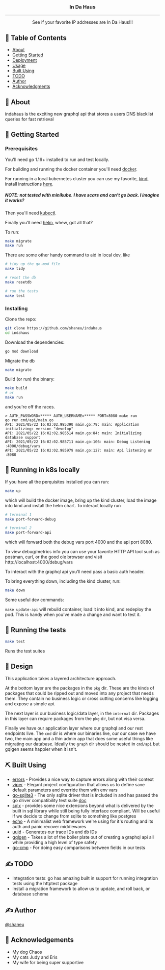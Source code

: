 <h3 align="center">In Da Haus</h3>

---

<p align="center"> See if your favorite IP addresses are In Da Haus!!!
    <br> 
</p>

## 📝 Table of Contents

- [About](#about)
- [Getting Started](#getting_started)
- [Deployment](#deployment)
- [Usage](#usage)
- [Built Using](#built_using)
- [TODO](#todo)
- [Author](#author)
- [Acknowledgments](#acknowledgement)

## 🧐 About <a name = "about"></a>

indahaus is the exciting new graphql api that stores a users DNS blacklist queries for fast retrieval


## 🏁 Getting Started <a name = "getting_started"></a>

### Prerequisites

You'll need go 1.16+ installed to run and test locally.

For building and running the docker container you'll need [docker](https://docs.docker.com/get-docker/).

For running in a local kubernetes cluster you can use my favorite, [kind](https://kind.sigs.k8s.io/), install instructions [here](https://kind.sigs.k8s.io/docs/user/quick-start/#installation).

##### NOTE: not tested with minikube. I have scars and can't go back. I imagine it works?

Then you'll need [kubectl](https://kubernetes.io/docs/tasks/tools/).

Finally you'll need [helm](https://helm.sh/docs/intro/install/), whew, got all that?

To run:
```bash
make migrate
make run
```

There are some other handy command to aid in local dev, like 

```bash
# tidy up the go.mod file
make tidy 

# reset the db
make resetdb

# run the tests 
make test
```


### Installing

Clone the repo:

```bash
git clone https://github.com/shaneu/indahaus
cd indahaus
```

Download the dependencies:

```bash
go mod download
```

Migrate the db
```bash
make migrate
```

Build (or run) the binary:

```bash
make build
# or
make run
```


and you're off the races.

```
> AUTH_PASSWORD=***** AUTH_USERNAME=***** PORT=8080 make run
go run cmd/api/main.go
API: 2021/05/22 16:02:02.985390 main.go:79: main: Application initializing: version "develop"
API: 2021/05/22 16:02:02.985514 main.go:84: main: Initializing database support
API: 2021/05/22 16:02:02.985711 main.go:106: main: Debug Listening  :4000/debug/vars
API: 2021/05/22 16:02:02.985979 main.go:127: main: Api listening on :8080
```

## 🔧 Running in k8s locally <a name = "tests"></a>

If you have all the perquisites installed you can run:

```bash
make up
```

which will build the docker image, bring up the kind cluster, load the image into kind and install the helm chart. To interact locally run

```bash
# terminal 1
make port-forward-debug
```

```bash
# terminal 2
make port-forward-api
```

which will forward both the debug vars port 4000 and the api port 8080.

To view debug/metrics info you can use your favorite HTTP API tool such as postman, curl, or the good ole browser and visit http://localhost:4000/debug/vars

To interact with the graphql api you'll need pass a basic auth header.

To bring everything down, including the kind cluster, run:

```bash
make down
```

Some useful dev commands:

`make update-api` will rebuild container, load it into kind, and redeploy the pod. This is handy when you've made a change
and want to test it.


## 🔧 Running the tests <a name = "tests"></a>

```bash
make test
```

Runs the test suites

## 🎈 Design <a name="usage"></a>

This application takes a layered architecture approach.

At the bottom layer are the packages in the `pkg` dir. These are the kinds of packages that could be ripped out and moved
into any project that needs them. They contain no business logic or cross cutting concerns like logging and expose a simple api. 

The next layer is our business logic/data layer, in the `internal` dir. Packages in this layer can require packages from the `pkg` dir, but not visa versa. 

Finally we have our application layer where our graphql and our rest endpoints live. The `cmd` dir is where our binaries live, our our case
we have two, the main app and a thin admin app that does some useful things like migrating our database. Ideally the `graph` dir should be nested in
`cmd/api` but gqlgen seems happier when it isn't.


## ⛏️ Built Using <a name = "built_using"></a>

- [errors](https://github.com/pkg/errors) - Provides a nice way to capture errors along with their context
- [viper](https://github.com/spf13/viper) - Elegant project configuration that allows us to define sane default
parameters and override them with env vars
- [go-sqlite3](https://github.com/mattn/go-sqlite3) - The only sqlite driver that is included in and has passed the go driver compatibility test suite [doc](https://github.com/golang/go/wiki/SQLDrivers)
- [sqlx](https://github.com/jmoiron/sqlx) - provides some nice extensions beyond what is delivered by the built in sql library while still being fully interface compliant. Will be useful if we decide to change from sqlite to something like postgres
- [echo](github.com/labstack/echo) - A minimalist web framework we're using for it's routing and its auth and panic recover middlewares 
- [uuid](github.com/google/uuid) - Generates our trace IDs and db IDs
- [gqlgen](github.com/99designs/gqlgen) - Takes a lot of the boiler plate out of creating a graphql api all while providing a high level of type safety
- [go-cmp](github.com/google/go-cmp) - For doing easy comparisons between fields in our tests

## ✍️ TODO <a name = "todo"></a>

- Integration tests: go has amazing built in support for running integration tests using the httptest package
- Install a migration framework to allow us to update, and roll back, or database schema

## ✍️ Author <a name = "author"></a>

[@shaneu](https://github.com/shaneu)

## 🎉 Acknowledgements <a name = "acknowledgement"></a>

- My dog Chaos
- My cats Judy and Eris
- My wife for being super supportive
